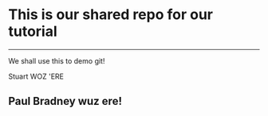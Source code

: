 # This is our shared repo for our tutorial #

----------

We shall use this to demo git!

Stuart WOZ 'ERE

Paul Bradney wuz ere!
----------

